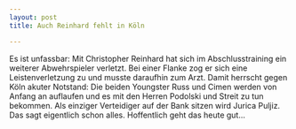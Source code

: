 ```yaml
---
layout: post
title: Auch Reinhard fehlt in Köln

---
```


Es ist unfassbar: Mit Christopher Reinhard hat sich im Abschlusstraining ein weiterer Abwehrspieler verletzt. Bei einer Flanke zog er sich eine Leistenverletzung zu und musste daraufhin zum Arzt. Damit herrscht gegen Köln akuter Notstand: Die beiden Youngster Russ und Cimen werden von Anfang an auflaufen und es mit den Herren Podolski und Streit zu tun bekommen. Als einziger Verteidiger auf der Bank sitzen wird Jurica Puljiz. Das sagt eigentlich schon alles. Hoffentlich geht das heute gut...


